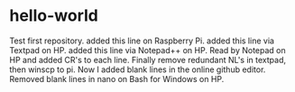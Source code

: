 # hello-world

Test first repository. 
added this line on Raspberry Pi. 
added this line via Textpad on HP. 
added this line via Notepad++ on HP. 
Read by Notepad on HP and added CR's to each line. 
Finally remove redundant NL's in textpad, then winscp to pi. 
Now I added blank lines in the online github editor. 
Removed blank lines in nano on Bash for Windows on HP. 
